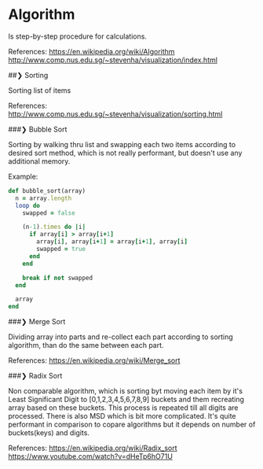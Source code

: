 # Algorithm

Is step-by-step procedure for calculations.

References:
  https://en.wikipedia.org/wiki/Algorithm
  http://www.comp.nus.edu.sg/~stevenha/visualization/index.html

##❯ Sorting

Sorting list of items

References: http://www.comp.nus.edu.sg/~stevenha/visualization/sorting.html

###❯ Bubble Sort

Sorting by walking thru list and swapping each two items according to desired sort method, which is not really performant, but doesn't use any additional memory.

Example:

```ruby
def bubble_sort(array)
  n = array.length
  loop do
    swapped = false

    (n-1).times do |i|
      if array[i] > array[i+1]
        array[i], array[i+1] = array[i+1], array[i]
        swapped = true
      end
    end

    break if not swapped
  end

  array
end
```

###❯ Merge Sort

Dividing array into parts and re-collect each part according to sorting algorithm, than do the same between each part.

References:
  https://en.wikipedia.org/wiki/Merge_sort

###❯ Radix Sort

Non comparable algorithm, which is sorting byt moving each item by it's Least Significant Digit to [0,1,2,3,4,5,6,7,8,9] buckets and them recreating array based on these buckets. This process is repeated till all digits are processed. There is also MSD which is bit more complicated. It's quite performant in comparison to copare algorithms but it depends on number of buckets(keys) and digits.

References:
  https://en.wikipedia.org/wiki/Radix_sort
  https://www.youtube.com/watch?v=dHeTp6hO71U
